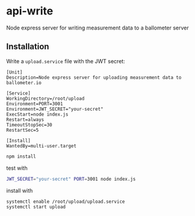# api-write

Node express server for writing measurement data to a ballometer server

## Installation

Write a ```upload.service``` file with the JWT secret:

```
[Unit]
Description=Node express server for uploading measurement data to ballometer.io

[Service]
WorkingDirectory=/root/upload
Environment=PORT=3001
Environment=JWT_SECRET="your-secret"
ExecStart=node index.js
Restart=always
TimeoutStopSec=30
RestartSec=5

[Install]
WantedBy=multi-user.target
```

```bash
npm install
```

test with

```bash
JWT_SECRET="your-secret" PORT=3001 node index.js
```

install with

```bash
systemctl enable /root/upload/upload.service
systemctl start upload
```
